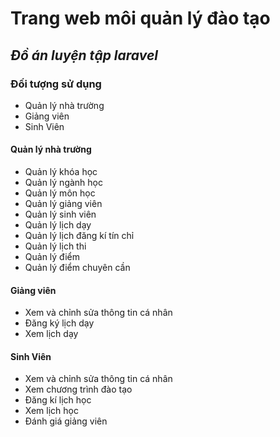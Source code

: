 # Trang web môi quản lý đào tạo

## <i>Đồ án luyện tập laravel</i>

### Đối tượng sử dụng

- Quản lý nhà trường
- Giảng viên
- Sinh Viên

#### Quản lý nhà trường
- Quản lý khóa học
- Quản lý ngành học
- Quản lý môn học
- Quản lý giảng viên
- Quản lý sinh viên
- Quản lý lịch dạy
- Quản lý lịch đăng kí tín chỉ
- Quản lý lịch thi
- Quản lý điểm
- Quản lý điểm chuyên cần

#### Giảng viên
- Xem và chỉnh sửa thông tin cá nhân
- Đăng ký lịch dạy
- Xem lịch dạy

#### Sinh Viên
- Xem và chỉnh sửa thông tin cá nhân
- Xem chương trình đào tạo
- Đăng kí lịch học
- Xem lịch học
- Đánh giá giảng viên
